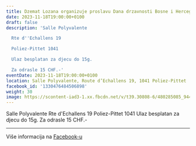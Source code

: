 ```yaml
---
title: Dzemat Lozana organizuje proslavu Dana drzavnosti Bosne i Hercegovine
date: 2023-11-18T19:00:00+0100
draft: false
description: 'Salle Polyvalente

  Rte d''Echallens 19

  Poliez-Pittet 1041

  Ulaz besplatan za djecu do 15g.

  Za odrasle 15 CHF.-'
eventDate: 2023-11-18T19:00:00+0100
location: Salle Polyvalente, Route d’Echallens 19, 1041 Poliez-Pittet
facebook_id: '1330476484506898'
weight: 30
image: https://scontent-iad3-1.xx.fbcdn.net/v/t39.30808-6/480285085_944333661160567_3277375841641556820_n.jpg?_nc_cat=107&ccb=1-7&_nc_sid=9e60e4&_nc_ohc=BtuWuzBOP9sQ7kNvwEWlwsx&_nc_oc=AdnsZDssfP53zVUpGsoQB8iCmZtl962cbJVbAJ0xQGto_anFgjFGPBhWJ5FjCScfsP8&_nc_zt=23&_nc_ht=scontent-iad3-1.xx&edm=ABTKTjYEAAAA&_nc_gid=2JAfE6_U9dsEGENbMWeTdQ&oh=00_AfSwM4LELnJ5odBKzry0B2BFFlRrWlV0-LZW2J5tkBokeg&oe=688F7FDF
---
```


Salle Polyvalente
Rte d'Echallens 19
Poliez-Pittet 1041
Ulaz besplatan za djecu do 15g.
Za odrasle 15 CHF.-

---

Više informacija na [Facebook-u](https://facebook.com/events/1330476484506898)